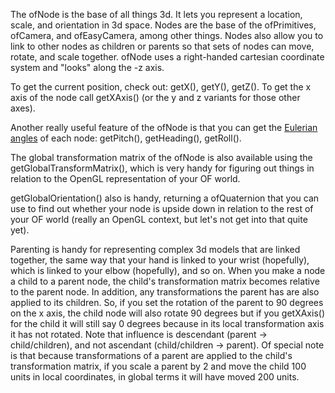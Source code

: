 The ofNode is the base of all things 3d. It lets you represent a location, scale, and orientation in 3d space. Nodes are the base of the ofPrimitives, ofCamera, and ofEasyCamera, among other things. Nodes also allow you to link to other nodes as children or parents so that sets of nodes can move, rotate, and scale together. ofNode uses a right-handed cartesian coordinate system and "looks" along the -z axis.

To get the current position, check out: getX(), getY(), getZ(). To get the x axis of the node call getXAxis() (or the y and z variants for those other axes).

Another really useful feature of the ofNode is that you can get the [Eulerian angles](http://en.wikipedia.org/wiki/Euler_angles) of each node: getPitch(), getHeading(), getRoll().

The global transformation matrix of the ofNode is also available using the getGlobalTransformMatrix(), which is very handy for figuring out things in relation to the OpenGL representation of your OF world.

getGlobalOrientation() also is handy, returning a ofQuaternion that you can use to find out whether your node is upside down in relation to the rest of your OF world (really an OpenGL context, but let's not get into that quite yet).

Parenting is handy for representing complex 3d models that are linked together, the same way that your hand is linked to your wrist (hopefully), which is linked to your elbow (hopefully), and so on. When you make a node a child to a parent node, the child's transformation matrix becomes relative to the parent node. In addition, any transformations the parent has are also applied to its children. So, if you set the rotation of the parent to 90 degrees on the x axis, the child node will also rotate 90 degrees but if you getXAxis() for the child it will still say 0 degrees because in its local transformation axis it has not rotated. Note that influence is descendant (parent → child/children), and not ascendant (child/children → parent). Of special note is that because transformations of a parent are applied to the child's transformation matrix, if you scale a parent by 2 and move the child 100 units in local coordinates, in global terms it will have moved 200 units.